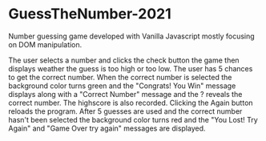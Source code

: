 # GuessTheNumber-2021

Number guessing game developed with Vanilla Javascript mostly focusing on DOM manipulation.

The user selects a number and clicks the check button the game then displays weather the guess is too high or too low. The user has 5 chances to get the correct number. When the correct number is selected the background color turns green and the "Congrats! You Win" message displays along with a "Correct Number" message and the ? reveals the correct number. The highscore is also recorded. Clicking the Again button reloads the program. After 5 guesses are used and the correct number hasn't been selected the background color turns red and the "You Lost! Try Again" and "Game Over try again" messages are displayed.
